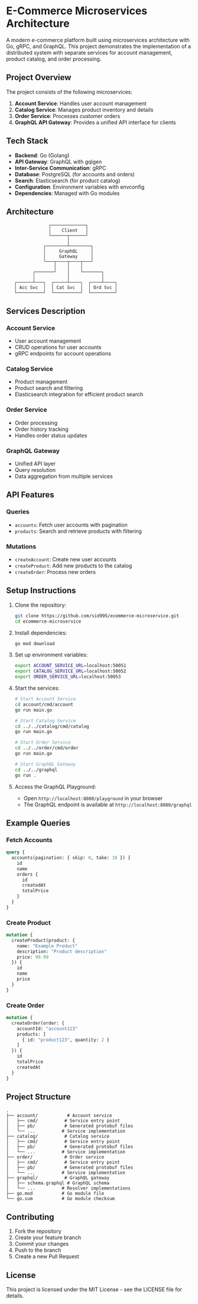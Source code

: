 # E-Commerce Microservices Architecture

A modern e-commerce platform built using microservices architecture with Go, gRPC, and GraphQL. This project demonstrates the implementation of a distributed system with separate services for account management, product catalog, and order processing.

## Project Overview

The project consists of the following microservices:

1. **Account Service**: Handles user account management
2. **Catalog Service**: Manages product inventory and details
3. **Order Service**: Processes customer orders
4. **GraphQL API Gateway**: Provides a unified API interface for clients

## Tech Stack

- **Backend**: Go (Golang)
- **API Gateway**: GraphQL with gqlgen
- **Inter-Service Communication**: gRPC
- **Database**: PostgreSQL (for accounts and orders)
- **Search**: Elasticsearch (for product catalog)
- **Configuration**: Environment variables with envconfig
- **Dependencies**: Managed with Go modules

## Architecture
```
                ┌─────────────┐
                │    Client   │
                └──────┬──────┘
                       │
              ┌────────┴────────┐
              │     GraphQL     │
              │     Gateway     │
              └───┬────┬────┬───┘
                  │    │    │
          ┌───────┘    │    └───────┐
          │            │            │
   ┌──────┴───┐  ┌─────┴────┐  ┌────┴────┐
   │ Acc Svc  │  │ Cat Svc  │  │ Ord Svc │
   └──────────┘  └──────────┘  └─────────┘
```

## Services Description

### Account Service
- User account management
- CRUD operations for user accounts
- gRPC endpoints for account operations

### Catalog Service
- Product management
- Product search and filtering
- Elasticsearch integration for efficient product search

### Order Service
- Order processing
- Order history tracking
- Handles order status updates

### GraphQL Gateway
- Unified API layer
- Query resolution
- Data aggregation from multiple services

## API Features

### Queries
- `accounts`: Fetch user accounts with pagination
- `products`: Search and retrieve products with filtering

### Mutations
- `createAccount`: Create new user accounts
- `createProduct`: Add new products to the catalog
- `createOrder`: Process new orders

## Setup Instructions

1. Clone the repository:
   ```bash
   git clone https://github.com/sid995/ecommerce-microservice.git
   cd ecommerce-microservice
   ```

2. Install dependencies:
   ```bash
   go mod download
   ```

3. Set up environment variables:
   ```bash
   export ACCOUNT_SERVICE_URL=localhost:50051
   export CATALOG_SERVICE_URL=localhost:50052
   export ORDER_SERVICE_URL=localhost:50053
   ```

4. Start the services:
   ```bash
   # Start Account Service
   cd account/cmd/account
   go run main.go

   # Start Catalog Service
   cd ../../catalog/cmd/catalog
   go run main.go

   # Start Order Service
   cd ../../order/cmd/order
   go run main.go

   # Start GraphQL Gateway
   cd ../../graphql
   go run .
   ```

5. Access the GraphQL Playground:
   - Open `http://localhost:8080/playground` in your browser
   - The GraphQL endpoint is available at `http://localhost:8080/graphql`

## Example Queries

### Fetch Accounts
```graphql
query {
  accounts(pagination: { skip: 0, take: 10 }) {
    id
    name
    orders {
      id
      createdAt
      totalPrice
    }
  }
}
```

### Create Product
```graphql
mutation {
  createProduct(product: {
    name: "Example Product"
    description: "Product description"
    price: 99.99
  }) {
    id
    name
    price
  }
}
```

### Create Order
```graphql
mutation {
  createOrder(order: {
    accountId: "account123"
    products: [
      { id: "product123", quantity: 2 }
    ]
  }) {
    id
    totalPrice
    createdAt
  }
}
```

## Project Structure
```
.
├── account/           # Account service
│   ├── cmd/          # Service entry point
│   ├── pb/           # Generated protobuf files
│   └── ...          # Service implementation
├── catalog/          # Catalog service
│   ├── cmd/          # Service entry point
│   ├── pb/           # Generated protobuf files
│   └── ...          # Service implementation
├── order/            # Order service
│   ├── cmd/          # Service entry point
│   ├── pb/           # Generated protobuf files
│   └── ...          # Service implementation
├── graphql/          # GraphQL gateway
│   ├── schema.graphql # GraphQL schema
│   └── ...          # Resolver implementations
├── go.mod           # Go module file
└── go.sum           # Go module checksum
```

## Contributing

1. Fork the repository
2. Create your feature branch
3. Commit your changes
4. Push to the branch
5. Create a new Pull Request

## License

This project is licensed under the MIT License - see the LICENSE file for details.
